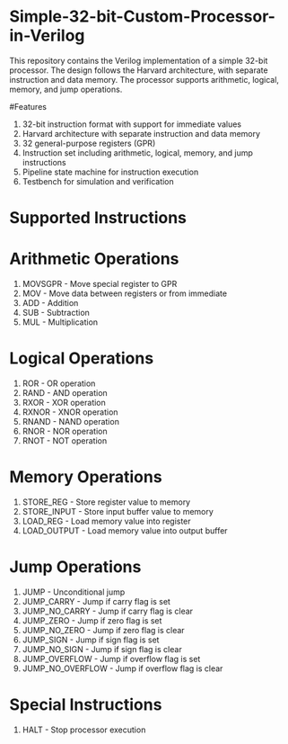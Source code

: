 # Simple-32-bit-Custom-Processor-in-Verilog
This repository contains the Verilog implementation of a simple 32-bit processor. The design follows the Harvard architecture, with separate instruction and data memory. The processor supports arithmetic, logical, memory, and jump operations.

#Features
1. 32-bit instruction format with support for immediate values
2. Harvard architecture with separate instruction and data memory
3. 32 general-purpose registers (GPR)
4. Instruction set including arithmetic, logical, memory, and jump instructions
5. Pipeline state machine for instruction execution
6. Testbench for simulation and verification

# Supported Instructions
# Arithmetic Operations
1. MOVSGPR - Move special register to GPR
2. MOV - Move data between registers or from immediate
3. ADD - Addition
4. SUB - Subtraction
5. MUL - Multiplication

# Logical Operations
1. ROR - OR operation
2. RAND - AND operation
3. RXOR - XOR operation
4. RXNOR - XNOR operation
5. RNAND - NAND operation
6. RNOR - NOR operation
7. RNOT - NOT operation

# Memory Operations
1. STORE_REG - Store register value to memory
2. STORE_INPUT - Store input buffer value to memory
3. LOAD_REG - Load memory value into register
4. LOAD_OUTPUT - Load memory value into output buffer

# Jump Operations
1. JUMP - Unconditional jump
2. JUMP_CARRY - Jump if carry flag is set
3. JUMP_NO_CARRY - Jump if carry flag is clear
4. JUMP_ZERO - Jump if zero flag is set
5. JUMP_NO_ZERO - Jump if zero flag is clear
6. JUMP_SIGN - Jump if sign flag is set
7. JUMP_NO_SIGN - Jump if sign flag is clear
8. JUMP_OVERFLOW - Jump if overflow flag is set
9. JUMP_NO_OVERFLOW - Jump if overflow flag is clear

# Special Instructions
1. HALT - Stop processor execution
